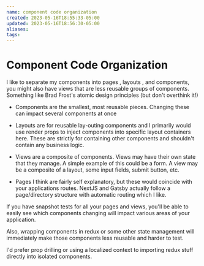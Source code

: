 ```yaml
---
name: component code organization
created: 2023-05-16T18:55:33-05:00
updated: 2023-05-16T18:56:30-05:00
aliases: 
tags: 
---
```

# Component Code Organization

I like to separate my components into pages , layouts , and components, you might also have views that are less reusable groups of components.  Something like Brad Frost's atomic design principles (but don't overthink it!)

- Components are the smallest, most reusable pieces.  Changing these can impact several components at once

- Layouts are for reusable lay-outing components and I primarily would use render props to inject components into specific layout containers here.  These are strictly for containing other components and shouldn't contain any business logic.

- Views are a composite of components.  Views may have their own state that they manage.  A simple example of this could be a form.  A view may be a composite of a layout, some input fields, submit button, etc.

- Pages I think are fairly self explanatory, but these would coincide with your applications routes.  NextJS and Gatsby actually follow a page/directory structure with automatic routing which I like.

If you have snapshot tests for all your pages and views, you'll be able to easily see which components changing will impact various areas of your application.

Also, wrapping components in redux or some other state management will immediately make those components less reusable and harder to test.

I'd prefer prop drilling or using a localized context to importing redux stuff directly into isolated components.
